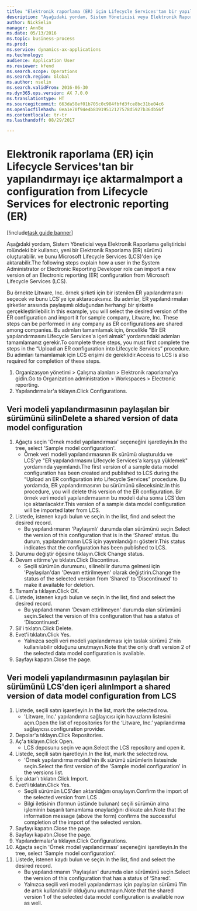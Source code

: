 ```yaml
--- 
title: "Elektronik raporlama (ER) için Lifecycle Services'tan bir yapılandırmayı içe aktarma"
description: "Aşağıdaki yordam, Sistem Yöneticisi veya Elektronik Raporlama geliştiricisi rolündeki bir kullanıcı, yeni bir Elektronik Raporlama (ER) sürümü oluşturabilir. ve bunu Microsoft Lifecycle Services (LCS)'den içe aktarabilir."
author: NickSelin
manager: AnnBe
ms.date: 05/13/2016
ms.topic: business-process
ms.prod: 
ms.service: dynamics-ax-applications
ms.technology: 
audience: Application User
ms.reviewer: kfend
ms.search.scope: Operations
ms.search.region: Global
ms.author: nselin
ms.search.validFrom: 2016-06-30
ms.dyn365.ops.version: AX 7.0.0
ms.translationtype: HT
ms.sourcegitcommit: 663da58ef01b705c0c984fbfd3fce8bc31be04c6
ms.openlocfilehash: 0ea1e70f94e4b81919512127578d5927b36db56f
ms.contentlocale: tr-tr
ms.lasthandoff: 08/29/2017

---
```

# <a name="import-a-configuration-from-lifecycle-services-for-electronic-reporting-er"></a><span data-ttu-id="11970-103">Elektronik raporlama (ER) için Lifecycle Services'tan bir yapılandırmayı içe aktarma</span><span class="sxs-lookup"><span data-stu-id="11970-103">Import a configuration from Lifecycle Services for electronic reporting (ER)</span></span>

[!include[task guide banner](../../includes/task-guide-banner.md)]

<span data-ttu-id="11970-104">Aşağıdaki yordam, Sistem Yöneticisi veya Elektronik Raporlama geliştiricisi rolündeki bir kullanıcı, yeni bir Elektronik Raporlama (ER) sürümü oluşturabilir. ve bunu Microsoft Lifecycle Services (LCS)'den içe aktarabilir.</span><span class="sxs-lookup"><span data-stu-id="11970-104">The following steps explain how a user in the System Administrator or Electronic Reporting Developer role can import a new version of an Electronic reporting (ER) configuration from Microsoft Lifecycle Services (LCS).</span></span>

<span data-ttu-id="11970-105">Bu örnekte Litware, Inc. örnek şirketi için bir istenilen ER yapılandırmasını seçecek ve bunu LCS'ye içe aktaracaksınız. Bu adımlar, ER yapılandırmaları şirketler arasında paylaşımlı olduğundan herhangi bir şirkette gerçekleştirilebilir.</span><span class="sxs-lookup"><span data-stu-id="11970-105">In this example, you will select the desired version of the ER configuration and import it for sample company, Litware, Inc. These steps can be performed in any company as ER configurations are shared among companies.</span></span> <span data-ttu-id="11970-106">Bu adımları tamamlamak için, öncelikle "Bir ER yapılandırmasını Lifecycle Services'a içeri almak" yordamındaki adımları tamamlamanız gerekir.</span><span class="sxs-lookup"><span data-stu-id="11970-106">To complete these steps, you must first complete the steps in the “Upload an ER configuration into Lifecycle Services” procedure.</span></span> <span data-ttu-id="11970-107">Bu adımları tamamlamak için LCS erişimi de gereklidir.</span><span class="sxs-lookup"><span data-stu-id="11970-107">Access to LCS is also required for completion of these steps.</span></span>

1. <span data-ttu-id="11970-108">Organizasyon yönetimi > Çalışma alanları > Elektronik raporlama'ya gidin.</span><span class="sxs-lookup"><span data-stu-id="11970-108">Go to Organization administration > Workspaces > Electronic reporting.</span></span>
2. <span data-ttu-id="11970-109">Yapılandırmalar'a tıklayın.</span><span class="sxs-lookup"><span data-stu-id="11970-109">Click Configurations.</span></span>

## <a name="delete-a-shared-version-of-data-model-configuration"></a><span data-ttu-id="11970-110">Veri modeli yapılandırmasının paylaşılan bir sürümünü silin</span><span class="sxs-lookup"><span data-stu-id="11970-110">Delete a shared version of data model configuration</span></span>
1. <span data-ttu-id="11970-111">Ağaçta seçin 'Örnek model yapılandırması' seçeneğini işaretleyin.</span><span class="sxs-lookup"><span data-stu-id="11970-111">In the tree, select 'Sample model configuration'.</span></span>
    * <span data-ttu-id="11970-112">Örnek veri modeli yapılandırmasının ilk sürümü oluşturuldu ve LCS'ye "ER yapılandırmasını Lifecycle Services'a karşıya yüklemek" yordamında yayımlandı.</span><span class="sxs-lookup"><span data-stu-id="11970-112">The first version of a sample data model configuration has been created and published to LCS during the “Upload an ER configuration into Lifecycle Services” procedure.</span></span> <span data-ttu-id="11970-113">Bu yordamda, ER yapılandırmasının bu sürümünü sileceksiniz.</span><span class="sxs-lookup"><span data-stu-id="11970-113">In this procedure, you will delete this version of the ER configuration.</span></span> <span data-ttu-id="11970-114">Bir örnek veri modeli yapılandırmasının bu modeli daha sonra LCS'den içe aktarılacaktır.</span><span class="sxs-lookup"><span data-stu-id="11970-114">This version of a sample data model configuration will be imported later from LCS.</span></span>  
2. <span data-ttu-id="11970-115">Listede, istenen kaydı bulun ve seçin.</span><span class="sxs-lookup"><span data-stu-id="11970-115">In the list, find and select the desired record.</span></span>
    * <span data-ttu-id="11970-116">Bu yapılandırmanın 'Paylaşımlı' durumda olan sürümünü seçin.</span><span class="sxs-lookup"><span data-stu-id="11970-116">Select the version of this configuration that is in the ‘Shared’ status.</span></span> <span data-ttu-id="11970-117">Bu durum, yapılandırmanın LCS için yayımlandığını gösterir.</span><span class="sxs-lookup"><span data-stu-id="11970-117">This status indicates that the configuration has been published to LCS.</span></span>  
3. <span data-ttu-id="11970-118">Durumu değiştir öğesine tıklayın.</span><span class="sxs-lookup"><span data-stu-id="11970-118">Click Change status.</span></span>
4. <span data-ttu-id="11970-119">Devam ettirme'ye tıklatın.</span><span class="sxs-lookup"><span data-stu-id="11970-119">Click Discontinue.</span></span>
    * <span data-ttu-id="11970-120">Seçili sürümün durumunu, silinebilir duruma gelmesi için 'Paylaşılan'dan 'Devam ettirilmeyen' olarak değiştirin.</span><span class="sxs-lookup"><span data-stu-id="11970-120">Change the status of the selected version from ‘Shared’ to ‘Discontinued’ to make it available for deletion.</span></span>  
5. <span data-ttu-id="11970-121">Tamam'a tıklayın.</span><span class="sxs-lookup"><span data-stu-id="11970-121">Click OK.</span></span>
6. <span data-ttu-id="11970-122">Listede, istenen kaydı bulun ve seçin.</span><span class="sxs-lookup"><span data-stu-id="11970-122">In the list, find and select the desired record.</span></span>
    * <span data-ttu-id="11970-123">Bu yapılandırmanın 'Devam ettirilmeyen' durumda olan sürümünü seçin.</span><span class="sxs-lookup"><span data-stu-id="11970-123">Select the version of this configuration that has a status of ‘Discontinued’.</span></span>  
7. <span data-ttu-id="11970-124">Sil'i tıklatın.</span><span class="sxs-lookup"><span data-stu-id="11970-124">Click Delete.</span></span>
8. <span data-ttu-id="11970-125">Evet'i tıklatın.</span><span class="sxs-lookup"><span data-stu-id="11970-125">Click Yes.</span></span>
    * <span data-ttu-id="11970-126">Yalnızca seçili veri modeli yapılandırması için taslak sürümü 2'nin kullanılabilir olduğunu unutmayın.</span><span class="sxs-lookup"><span data-stu-id="11970-126">Note that the only draft version 2 of the selected data model configuration is available.</span></span>  
9. <span data-ttu-id="11970-127">Sayfayı kapatın.</span><span class="sxs-lookup"><span data-stu-id="11970-127">Close the page.</span></span>

## <a name="import-a-shared-version-of-data-model-configuration-from-lcs"></a><span data-ttu-id="11970-128">Veri modeli yapılandırmasının paylaşılan bir sürümünü LCS'den içeri alın</span><span class="sxs-lookup"><span data-stu-id="11970-128">Import a shared version of data model configuration from LCS</span></span>
1. <span data-ttu-id="11970-129">Listede, seçili satırı işaretleyin.</span><span class="sxs-lookup"><span data-stu-id="11970-129">In the list, mark the selected row.</span></span>
    * <span data-ttu-id="11970-130">'Litware, Inc.' yapılandırma sağlayıcısı için havuzların listesini açın.</span><span class="sxs-lookup"><span data-stu-id="11970-130">Open the list of repositories for the ‘Litware, Inc.’</span></span> <span data-ttu-id="11970-131">yapılandırma sağlayıcısı.</span><span class="sxs-lookup"><span data-stu-id="11970-131">configuration provider.</span></span>  
2. <span data-ttu-id="11970-132">Depolar'a tıklayın.</span><span class="sxs-lookup"><span data-stu-id="11970-132">Click Repositories.</span></span>
3. <span data-ttu-id="11970-133">Aç'a tıklayın.</span><span class="sxs-lookup"><span data-stu-id="11970-133">Click Open.</span></span>
    * <span data-ttu-id="11970-134">LCS deposunu seçin ve açın.</span><span class="sxs-lookup"><span data-stu-id="11970-134">Select the LCS repository and open it.</span></span>  
4. <span data-ttu-id="11970-135">Listede, seçili satırı işaretleyin.</span><span class="sxs-lookup"><span data-stu-id="11970-135">In the list, mark the selected row.</span></span>
    * <span data-ttu-id="11970-136">'Örnek yapılandırma modeli'nin ilk sürümü sürümlerin listesinde seçin.</span><span class="sxs-lookup"><span data-stu-id="11970-136">Select the first version of the 'Sample model configuration' in the versions list.</span></span>  
5. <span data-ttu-id="11970-137">İçe aktar'ı tıklatın.</span><span class="sxs-lookup"><span data-stu-id="11970-137">Click Import.</span></span>
6. <span data-ttu-id="11970-138">Evet'i tıklatın.</span><span class="sxs-lookup"><span data-stu-id="11970-138">Click Yes.</span></span>
    * <span data-ttu-id="11970-139">Seçili sürümün LCS'den aktarıldığını onaylayın.</span><span class="sxs-lookup"><span data-stu-id="11970-139">Confirm the import of the selected version from LCS .</span></span>  
    * <span data-ttu-id="11970-140">Bilgi iletisinin (formun üstünde bulunan) seçili sürümün alma işleminin başarılı tamamlama onayladığını dikkate alın.</span><span class="sxs-lookup"><span data-stu-id="11970-140">Note that the information message (above the form) confirms the successful completion of the import of the selected version.</span></span>  
7. <span data-ttu-id="11970-141">Sayfayı kapatın.</span><span class="sxs-lookup"><span data-stu-id="11970-141">Close the page.</span></span>
8. <span data-ttu-id="11970-142">Sayfayı kapatın.</span><span class="sxs-lookup"><span data-stu-id="11970-142">Close the page.</span></span>
9. <span data-ttu-id="11970-143">Yapılandırmalar'a tıklayın.</span><span class="sxs-lookup"><span data-stu-id="11970-143">Click Configurations.</span></span>
10. <span data-ttu-id="11970-144">Ağaçta seçin 'Örnek model yapılandırması' seçeneğini işaretleyin.</span><span class="sxs-lookup"><span data-stu-id="11970-144">In the tree, select 'Sample model configuration'.</span></span>
11. <span data-ttu-id="11970-145">Listede, istenen kaydı bulun ve seçin.</span><span class="sxs-lookup"><span data-stu-id="11970-145">In the list, find and select the desired record.</span></span>
    * <span data-ttu-id="11970-146">Bu yapılandırmanın 'Paylaşılan' durumda olan sürümünü seçin.</span><span class="sxs-lookup"><span data-stu-id="11970-146">Select the version of this configuration that has a status of ‘Shared’.</span></span>  
    * <span data-ttu-id="11970-147">Yalnızca seçili veri modeli yapılandırması için paylaşılan sürümü 1'in de artık kullanılabilir olduğunu unutmayın.</span><span class="sxs-lookup"><span data-stu-id="11970-147">Note that the shared version 1 of the selected data model configuration is available now as well.</span></span>  


